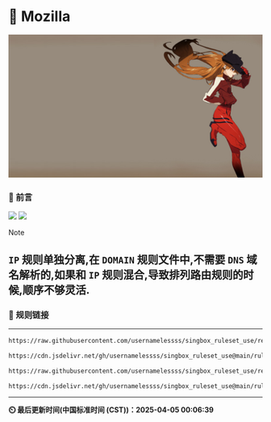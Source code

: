
# 🧸 Mozilla
![](https://raw.githubusercontent.com/usernamelessss/picture-bed/main/images/202504042256831.jpg)
### 📣 前言
![](https://shields.io/badge/-移除重复规则-ff69b4) ![](https://shields.io/badge/-IP&nbsp;规则单独存放不与&nbsp;DOMAIN&nbsp;等混合-green)
> [!NOTE]
**`IP` 规则单独分离,在 `DOMAIN` 规则文件中,不需要 `DNS` 域名解析的,如果和 `IP` 规则混合,导致排列路由规则的时候,顺序不够灵活.**
---

###  🔗 规则链接
---

```url
https://raw.githubusercontent.com/usernamelessss/singbox_ruleset_use/refs/heads/main/rule/Mozilla/Mozilla_No_IP.json
```

```url
https://cdn.jsdelivr.net/gh/usernamelessss/singbox_ruleset_use@main/rule/Mozilla/Mozilla_No_IP.json
```

```url
https://raw.githubusercontent.com/usernamelessss/singbox_ruleset_use/refs/heads/main/rule/Mozilla/Mozilla_No_IP.srs
```

```url
https://cdn.jsdelivr.net/gh/usernamelessss/singbox_ruleset_use@main/rule/Mozilla/Mozilla_No_IP.srs
```

---
**⏲️ 最后更新时间(中国标准时间 (CST))：2025-04-05 00:06:39**